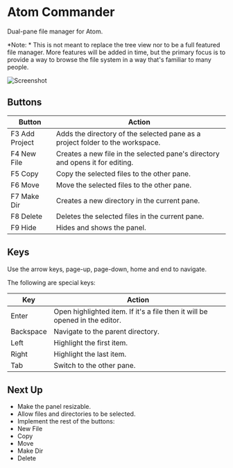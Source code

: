 # Atom Commander

Dual-pane file manager for Atom.

*Note: *
This is not meant to replace the tree view nor to be a full featured file manager. More features will be added in time, but the primary focus is to provide a way to browse the file system in a way that's familiar to many people.

![Screenshot](https://github.com/morassman/atom-commander/blob/master/resources/panel.png?raw=true)

## Buttons
Button|Action
---|---
F3 Add Project|Adds the directory of the selected pane as a project folder to the workspace.
F4 New File|Creates a new file in the selected pane's directory and opens it for editing.
F5 Copy|Copy the selected files to the other pane.
F6 Move|Move the selected files to the other pane.
F7 Make Dir|Creates a new directory in the current pane.
F8 Delete|Deletes the selected files in the current pane.
F9 Hide|Hides and shows the panel.

## Keys
Use the arrow keys, page-up, page-down, home and end to navigate.

The following are special keys:

Key|Action
---|---
Enter|Open highlighted item. If it's a file then it will be opened in the editor.
Backspace|Navigate to the parent directory.
Left|Highlight the first item.
Right|Highlight the last item.
Tab|Switch to the other pane.

## Next Up
- Make the panel resizable.
- Allow files and directories to be selected.
- Implement the rest of the buttons:
 - New File
 - Copy
 - Move
 - Make Dir
 - Delete
